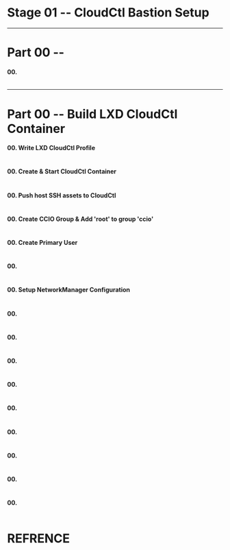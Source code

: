 # Stage 01 -- CloudCtl Bastion Setup
--------------------------------------------------------------------------------
# Part 00 -- 
#### 00\. 
```sh
```
--------------------------------------------------------------------------------
# Part 00 -- Build LXD CloudCtl Container
#### 00\. Write LXD CloudCtl Profile
```sh
```
#### 00\. Create & Start CloudCtl Container
```sh
```
#### 00\. Push host SSH assets to CloudCtl
```sh
```
#### 00\. Create CCIO Group & Add 'root' to group 'ccio'
```sh
```
#### 00\. Create Primary User
```sh
```
#### 00\. 
```sh
```
#### 00\. Setup NetworkManager Configuration
```sh
```
#### 00\. 
```sh
```
#### 00\. 
```sh
```
#### 00\. 
```sh
```
#### 00\. 
```sh
```
#### 00\. 
```sh
```
#### 00\. 
```sh
```
#### 00\. 
```sh
```
#### 00\. 
```sh
```
#### 00\. 
```sh
```

# REFRENCE

